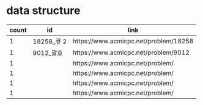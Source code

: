 # data structure

<table>
    <thead>
        <tr>
            <th>count</th>
            <th>id</th>
            <th>link</th>
        </tr>
    </thead>
    <tbody>
        <tr>
            <td>1</td>
            <td>18258_큐 2</td>
            <td>https://www.acmicpc.net/problem/18258</td>
        </tr>
        <tr>
            <td>1</td>
            <td>9012_괄호</td>
            <td>https://www.acmicpc.net/problem/9012</td>
        </tr>
        <tr>
            <td>1</td>
            <td></td>
            <td>https://www.acmicpc.net/problem/</td>
        </tr>
        <tr>
            <td>1</td>
            <td></td>
            <td>https://www.acmicpc.net/problem/</td>
        </tr>
        <tr>
            <td>1</td>
            <td></td>
            <td>https://www.acmicpc.net/problem/</td>
        </tr>
        <tr>
            <td>1</td>
            <td></td>
            <td>https://www.acmicpc.net/problem/</td>
        </tr>
    </tbody>
</table>